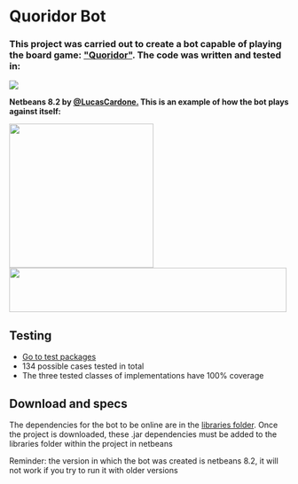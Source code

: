 # Quoridor Bot
<h3>This project was carried out to create a bot capable of playing the board game: <a href = "https://es.wikipedia.org/wiki/Quoridor">"Quoridor"</a>. The code was written and tested in:</h3>

<div style="display: inline_block">
   <img align = "auto" src = "https://img.shields.io/badge/Java-ED8B00?style=for-the-badge&logo=java&logoColor=white">
   <p align = "auto"><b>Netbeans 8.2 by <a href = "https://github.com/lucascardone">@LucasCardone.</a> This is an example of how the bot plays against itself:</b></p>
</div>
<div style="display: inline_block">
  <img align = "auto" height="260" width= "260" src="https://user-images.githubusercontent.com/89162737/170126118-2f98b09c-070f-4e05-83b2-f324937db91f.gif"/>
  <img align = "top" height="80" width= "500" src="https://github-readme-stats.vercel.app/api/top-langs/?username=lucascardone&layout=compact&langs_count=7&theme=dark"/>
</div>

## Testing
- <a href = "https://github.com/lucascardone/EDA_Challenge/tree/master/test/test">Go to test packages</a>
- 134 possible cases tested in total
- The three tested classes of implementations have 100% coverage

## Download and specs
<p>The dependencies for the bot to be online are in the <a href = "https://github.com/lucascardone/EDA_Challenge/tree/master/libraries">libraries folder</a>. Once the project is downloaded, these .jar dependencies must be added to the libraries folder within the project in netbeans</p>
<p>Reminder: the version in which the bot was created is netbeans 8.2, it will not work if you try to run it with older versions</p>
